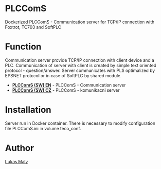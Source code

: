 # PLCComS
Dockerized PLCComS - Communication server for TCP/IP connection with Foxtrot, TC700 and SoftPLC

# Function
Communication server provide TCP/IP connection with client device and a PLC. Communication of server with client is created by simple text oriented protocol - question/answer. Server communicates with PLS optimalized by EPSNET protocol or in case of SoftPLC by shared module.

- **[PLCComS (SW) EN](https://www.tecomat.com/download/software-and-firmware/plccoms/)** - PLCComS - Communication server
- **[PLCComS (SW) CZ](https://www.tecomat.cz/ke-stazeni/software/plccoms/)** - PLCComS - komunikacni server

# Installation
Server run in Docker container. There is necessary to modify configuration file PLCComS.ini in volume teco_conf.

# Author

[Lukas Maly](http://www.open-tech.cz 'Open-Tech')
